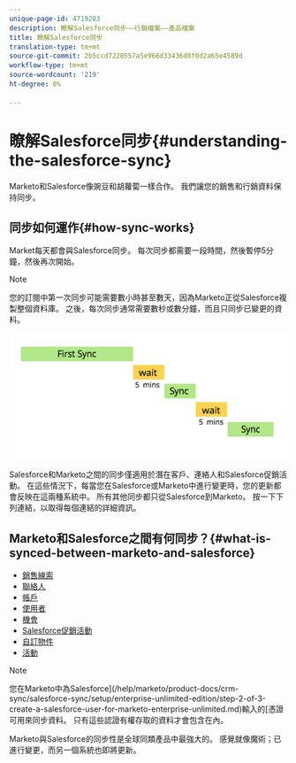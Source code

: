 ```yaml
---
unique-page-id: 4719283
description: 瞭解Salesforce同步——行銷檔案——產品檔案
title: 瞭解Salesforce同步
translation-type: tm+mt
source-git-commit: 2b5ccd7220557a5e966d33436d0f0d2a65e4589d
workflow-type: tm+mt
source-wordcount: '219'
ht-degree: 0%

---
```



# 瞭解Salesforce同步{#understanding-the-salesforce-sync}

Marketo和Salesforce像豌豆和胡蘿蔔一樣合作。 我們讓您的銷售和行銷資料保持同步。

## 同步如何運作{#how-sync-works}

Market每天都會與Salesforce同步。 每次同步都需要一段時間，然後暫停5分鐘，然後再次開始。

>[!NOTE]
>
>您的訂閱中第一次同步可能需要數小時甚至數天，因為Marketo正從Salesforce複製整個資料庫。 之後，每次同步通常需要數秒或數分鐘，而且只同步已變更的資料。

![](assets/sync-illustration.png)

Salesforce和Marketo之間的同步僅適用於潛在客戶、連絡人和Salesforce促銷活動。 在這些情況下，每當您在Salesforce或Marketo中進行變更時，您的更新都會反映在這兩種系統中。 所有其他同步都只從Salesforce到Marketo。 按一下下列連結，以取得每個連結的詳細資訊。

## Marketo和Salesforce之間有何同步？{#what-is-synced-between-marketo-and-salesforce}

* [銷售線索](/help/marketo/product-docs/crm-sync/salesforce-sync/sfdc-sync-details/sfdc-sync-lead-sync.md)
* [聯絡人](/help/marketo/product-docs/crm-sync/salesforce-sync/sfdc-sync-details/sfdc-sync-contact-sync.md)
* [帳戶](/help/marketo/product-docs/crm-sync/salesforce-sync/sfdc-sync-details/sfdc-sync-account-sync.md)
* [使用者](/help/marketo/product-docs/crm-sync/salesforce-sync/sfdc-sync-details/sfdc-sync-lead-account-owner-sync.md)
* [機會](/help/marketo/product-docs/crm-sync/salesforce-sync/sfdc-sync-details/sfdc-sync-opportunity-sync.md)
* [Salesforce促銷活動](/help/marketo/product-docs/crm-sync/salesforce-sync/sfdc-sync-details/sfdc-sync-campaign-sync.md)
* [自訂物件](/help/marketo/product-docs/crm-sync/salesforce-sync/sfdc-sync-details/sfdc-sync-custom-object-sync.md)
* [活動](/help/marketo/product-docs/crm-sync/salesforce-sync/sfdc-sync-details/sfdc-sync-activity-sync.md)

>[!NOTE]
>
>您在Marketo中為Salesforce](/help/marketo/product-docs/crm-sync/salesforce-sync/setup/enterprise-unlimited-edition/step-2-of-3-create-a-salesforce-user-for-marketo-enterprise-unlimited.md)輸入的[憑證可用來同步資料。 只有這些認證有權存取的資料才會包含在內。

Marketo與Salesforce的同步性是全球同類產品中最強大的。 感覺就像魔術；已進行變更，而另一個系統也即將更新。
